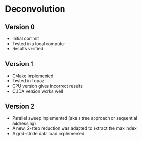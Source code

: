 # Deconvolution
## Version 0
- Initial commit
- Tested in a local computer
- Results verified

## Version 1
- CMake implemented
- Tested in Topaz
- CPU version gives incorrect results
- CUDA version works well

## Version 2
- Parallel sweep inplemented (aka a tree approach or sequential addressing)
- A new, 2-step reduction was adapted to extract the max index
- A grid-stride data load implemented